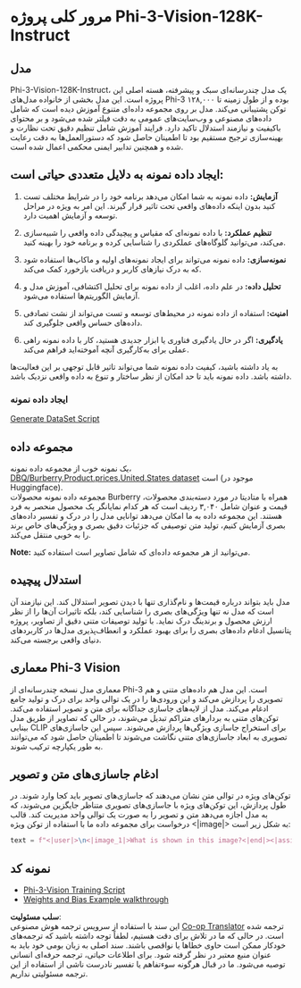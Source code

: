 <!--
CO_OP_TRANSLATOR_METADATA:
{
  "original_hash": "e0a07fd2a30fe2af30b1373df207a5bf",
  "translation_date": "2025-05-07T13:28:24+00:00",
  "source_file": "md/03.FineTuning/FineTuning_Phi-3-visionWandB.md",
  "language_code": "fa"
}
-->
# مرور کلی پروژه Phi-3-Vision-128K-Instruct

## مدل

Phi-3-Vision-128K-Instruct، یک مدل چندرسانه‌ای سبک و پیشرفته، هسته اصلی این پروژه است. این مدل بخشی از خانواده مدل‌های Phi-3 بوده و از طول زمینه تا ۱۲۸,۰۰۰ توکن پشتیبانی می‌کند. مدل بر روی مجموعه داده‌ای متنوع آموزش دیده است که شامل داده‌های مصنوعی و وب‌سایت‌های عمومی به دقت فیلتر شده می‌شود و بر محتوای باکیفیت و نیازمند استدلال تاکید دارد. فرایند آموزش شامل تنظیم دقیق تحت نظارت و بهینه‌سازی ترجیح مستقیم بود تا اطمینان حاصل شود که دستورالعمل‌ها به دقت رعایت شده و همچنین تدابیر ایمنی محکمی اعمال شده است.

## ایجاد داده نمونه به دلایل متعددی حیاتی است:

1. **آزمایش:** داده نمونه به شما امکان می‌دهد برنامه خود را در شرایط مختلف تست کنید بدون اینکه داده‌های واقعی تحت تاثیر قرار گیرند. این امر به ویژه در مراحل توسعه و آزمایش اهمیت دارد.

2. **تنظیم عملکرد:** با داده نمونه‌ای که مقیاس و پیچیدگی داده واقعی را شبیه‌سازی می‌کند، می‌توانید گلوگاه‌های عملکردی را شناسایی کرده و برنامه خود را بهینه کنید.

3. **نمونه‌سازی:** داده نمونه می‌تواند برای ایجاد نمونه‌های اولیه و ماکاپ‌ها استفاده شود که به درک نیازهای کاربر و دریافت بازخورد کمک می‌کند.

4. **تحلیل داده:** در علم داده، اغلب از داده نمونه برای تحلیل اکتشافی، آموزش مدل و آزمایش الگوریتم‌ها استفاده می‌شود.

5. **امنیت:** استفاده از داده نمونه در محیط‌های توسعه و تست می‌تواند از نشت تصادفی داده‌های حساس واقعی جلوگیری کند.

6. **یادگیری:** اگر در حال یادگیری فناوری یا ابزار جدیدی هستید، کار با داده نمونه راهی عملی برای به‌کارگیری آنچه آموخته‌اید فراهم می‌کند.

به یاد داشته باشید، کیفیت داده نمونه شما می‌تواند تاثیر قابل توجهی بر این فعالیت‌ها داشته باشد. داده نمونه باید تا حد امکان از نظر ساختار و تنوع به داده واقعی نزدیک باشد.

### ایجاد داده نمونه
[Generate DataSet Script](./CreatingSampleData.md)

## مجموعه داده

یک نمونه خوب از مجموعه داده نمونه، [DBQ/Burberry.Product.prices.United.States dataset](https://huggingface.co/datasets/DBQ/Burberry.Product.prices.United.States) است (موجود در Huggingface).  
مجموعه داده نمونه محصولات Burberry همراه با متادیتا در مورد دسته‌بندی محصولات، قیمت و عنوان شامل ۳,۰۴۰ ردیف است که هر کدام نمایانگر یک محصول منحصر به فرد هستند. این مجموعه داده به ما امکان می‌دهد توانایی مدل را در درک و تفسیر داده‌های بصری آزمایش کنیم، تولید متن توصیفی که جزئیات دقیق بصری و ویژگی‌های خاص برند را به خوبی منتقل می‌کند.

**Note:** می‌توانید از هر مجموعه داده‌ای که شامل تصاویر است استفاده کنید.

## استدلال پیچیده

مدل باید بتواند درباره قیمت‌ها و نام‌گذاری تنها با دیدن تصویر استدلال کند. این نیازمند آن است که مدل نه تنها ویژگی‌های بصری را شناسایی کند، بلکه تاثیرات آن‌ها را از نظر ارزش محصول و برندینگ درک نماید. با تولید توصیفات متنی دقیق از تصاویر، پروژه پتانسیل ادغام داده‌های بصری را برای بهبود عملکرد و انعطاف‌پذیری مدل‌ها در کاربردهای دنیای واقعی برجسته می‌کند.

## معماری Phi-3 Vision

معماری مدل نسخه چندرسانه‌ای از Phi-3 است. این مدل هم داده‌های متنی و هم تصویری را پردازش می‌کند و این ورودی‌ها را در یک توالی واحد برای درک و تولید جامع ادغام می‌کند. مدل از لایه‌های جاسازی جداگانه برای متن و تصویر استفاده می‌کند. توکن‌های متنی به بردارهای متراکم تبدیل می‌شوند، در حالی که تصاویر از طریق مدل بینایی CLIP برای استخراج جاسازی ویژگی‌ها پردازش می‌شوند. سپس این جاسازی‌های تصویری به ابعاد جاسازی‌های متنی نگاشت می‌شوند تا اطمینان حاصل شود که می‌توانند به طور یکپارچه ترکیب شوند.

## ادغام جاسازی‌های متن و تصویر

توکن‌های ویژه در توالی متن نشان می‌دهند که جاسازی‌های تصویر باید کجا وارد شوند. در طول پردازش، این توکن‌های ویژه با جاسازی‌های تصویری متناظر جایگزین می‌شوند، که به مدل اجازه می‌دهد متن و تصویر را به صورت یک توالی واحد مدیریت کند. قالب درخواست برای مجموعه داده ما با استفاده از توکن ویژه <|image|> به شکل زیر است:

```python
text = f"<|user|>\n<|image_1|>What is shown in this image?<|end|><|assistant|>\nProduct: {row['title']}, Category: {row['category3_code']}, Full Price: {row['full_price']}<|end|>"
```

## نمونه کد
- [Phi-3-Vision Training Script](../../../../code/03.Finetuning/Phi-3-vision-Trainingscript.py)
- [Weights and Bias Example walkthrough](https://wandb.ai/byyoung3/mlnews3/reports/How-to-fine-tune-Phi-3-vision-on-a-custom-dataset--Vmlldzo4MTEzMTg3)

**سلب مسئولیت**:  
این سند با استفاده از سرویس ترجمه هوش مصنوعی [Co-op Translator](https://github.com/Azure/co-op-translator) ترجمه شده است. در حالی که ما در تلاش برای دقت هستیم، لطفاً توجه داشته باشید که ترجمه‌های خودکار ممکن است حاوی خطاها یا نواقصی باشند. سند اصلی به زبان بومی خود باید به عنوان منبع معتبر در نظر گرفته شود. برای اطلاعات حیاتی، ترجمه حرفه‌ای انسانی توصیه می‌شود. ما در قبال هرگونه سوءتفاهم یا تفسیر نادرست ناشی از استفاده از این ترجمه مسئولیتی نداریم.